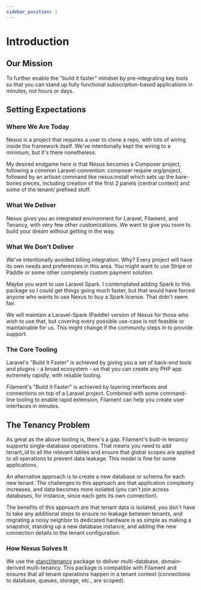 ```yaml
---
sidebar_position: 1
---
```


# Introduction

## Our Mission

To further enable the "build it faster" mindset by pre-integrating key tools
so that you can stand up fully functional subscription-based applications in 
minutes, not hours or days. 

## Setting Expectations

### Where We Are Today

Nexus is a project that requires a user to clone a repo, with lots of wiring
inside the framework itself. We've intentionally kept the wiring to a minimum, 
but it's there nonetheless. 

My desired endgame here is that Nexus becomes a Composer project, following a
common Laravel convention: composer require org/project, followed by an artisan
command like nexus:install which sets up the bare-bones pieces, including
creation of the first 2 panels (central context) and some of the tenant/ 
prefixed stuff. 

### What We Deliver

Nexus gives you an integrated environment for Laravel, Filament, and Tenancy, 
with very few other customizations. We want to give you room to build your dream 
without getting in the way. 

### What We Don't Deliver

We've intentionally avoided billing integration. Why? Every project will have
its own needs and preferences in this area. You might want to use Stripe or
Paddle or some other completely custom payment solution. 

Maybe you want to use Laravel Spark. I contemplated adding Spark to this
package so I could get things going much faster, but that would have forced
anyone who wants to use Nexus to buy a Spark license. That didn't seem fair.

We will maintain a Laravel-Spark (Paddle) version of Nexus for those who wish
to use that, but covering every possible use-case is not feasible or maintainable
for us. This might change if the community steps in to provide support. 

### The Core Tooling

Laravel's "Build It Faster" is achieved by giving you a set of back-end tools
and plugins - a broad ecosystem - so that you can create any PHP app extremely
rapidly, with reliable tooling. 

Filament's "Build It Faster" is achieved by layering interfaces and connections
on top of a Laravel project. Combined with some command-line tooling to enable
rapid extension, Filament can help you create user interfaces in minutes.

## The Tenancy Problem

As great as the above tooling is, there's a gap. Filament's built-in tenancy
supports single-database operations. That means you need to add tenant_id to
all the relevant tables and ensure that global scopes are applied to all
operations to prevent data leakage. This model is fine for some applications.

An alternative approach is to create a new database or schema for each new
tenant. The challenges to this approach are that application complexity
increases, and data becomes more isolated (you can't join across databases, 
for instance, since each gets its own connection). 

The benefits of this approach are that tenant data is isolated, you don't
have to take any additional steps to ensure no leakage between tenants,
and migrating a noisy neighbor to dedicated hardware is as simple as making
a snapshot, standing up a new database instance, and adding the new
connection details to the tenant configuration.

### How Nexus Solves It

We use the [stancl/tenancy](https://tenancyforlaravel.com) package to
deliver multi-database, domain-derived multi-tenancy. This package is
compatible with Filament and ensures that all tenant operations happen
in a tenant context (connections to database, queues, storage, etc.,
are scoped).